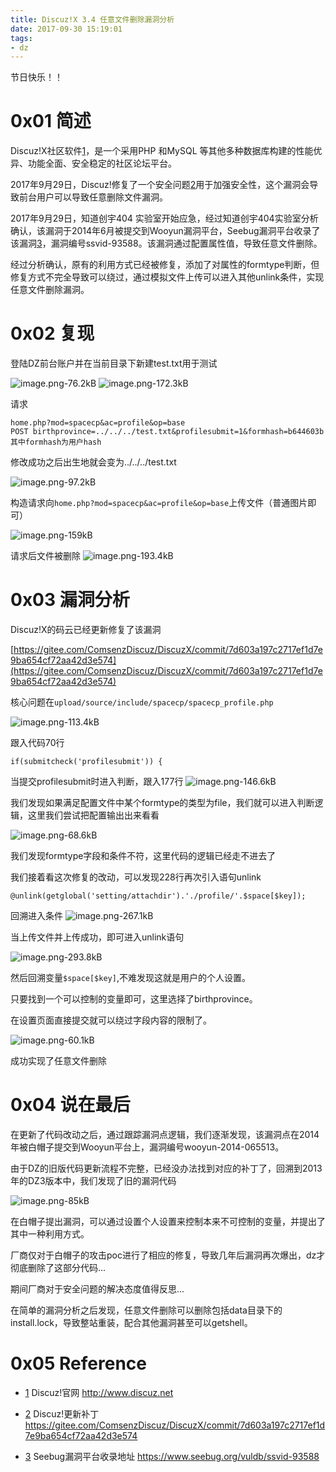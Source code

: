 ```yaml
---
title: Discuz!X 3.4 任意文件删除漏洞分析
date: 2017-09-30 15:19:01
tags:
- dz
---
```


节日快乐！！
<!--more-->


# 0x01 简述

Discuz!X社区软件[1]，是一个采用PHP 和MySQL 等其他多种数据库构建的性能优异、功能全面、安全稳定的社区论坛平台。

2017年9月29日，Discuz!修复了一个安全问题[2]用于加强安全性，这个漏洞会导致前台用户可以导致任意删除文件漏洞。

2017年9月29日，知道创宇404 实验室开始应急，经过知道创宇404实验室分析确认，该漏洞于2014年6月被提交到Wooyun漏洞平台，Seebug漏洞平台收录了该漏洞[3]，漏洞编号ssvid-93588。该漏洞通过配置属性值，导致任意文件删除。

经过分析确认，原有的利用方式已经被修复，添加了对属性的formtype判断，但修复方式不完全导致可以绕过，通过模拟文件上传可以进入其他unlink条件，实现任意文件删除漏洞。

# 0x02 复现

登陆DZ前台账户并在当前目录下新建test.txt用于测试

![image.png-76.2kB][1]
![image.png-172.3kB][2]

请求
```
home.php?mod=spacecp&ac=profile&op=base
POST birthprovince=../../../test.txt&profilesubmit=1&formhash=b644603b
其中formhash为用户hash
```

修改成功之后出生地就会变为../../../test.txt

![image.png-97.2kB][3]

构造请求向`home.php?mod=spacecp&ac=profile&op=base`上传文件（普通图片即可）

![image.png-159kB][4]

请求后文件被删除
![image.png-193.4kB][5]

# 0x03 漏洞分析

Discuz!X的码云已经更新修复了该漏洞

[https://gitee.com/ComsenzDiscuz/DiscuzX/commit/7d603a197c2717ef1d7e9ba654cf72aa42d3e574](https://gitee.com/ComsenzDiscuz/DiscuzX/commit/7d603a197c2717ef1d7e9ba654cf72aa42d3e574)

核心问题在`upload/source/include/spacecp/spacecp_profile.php`

![image.png-113.4kB][6]

跟入代码70行
```
if(submitcheck('profilesubmit')) {
```

当提交profilesubmit时进入判断，跟入177行
![image.png-146.6kB][7]

我们发现如果满足配置文件中某个formtype的类型为file，我们就可以进入判断逻辑，这里我们尝试把配置输出出来看看

![image.png-68.6kB][8]

我们发现formtype字段和条件不符，这里代码的逻辑已经走不进去了

我们接着看这次修复的改动，可以发现228行再次引入语句unlink

```
@unlink(getglobal('setting/attachdir').'./profile/'.$space[$key]);
```

回溯进入条件
![image.png-267.1kB][9]

当上传文件并上传成功，即可进入unlink语句

![image.png-293.8kB][10]

然后回溯变量`$space[$key]`,不难发现这就是用户的个人设置。

只要找到一个可以控制的变量即可，这里选择了birthprovince。

在设置页面直接提交就可以绕过字段内容的限制了。

![image.png-60.1kB][11]

成功实现了任意文件删除

# 0x04 说在最后

在更新了代码改动之后，通过跟踪漏洞点逻辑，我们逐渐发现，该漏洞点在2014年被白帽子提交到Wooyun平台上，漏洞编号wooyun-2014-065513。

由于DZ的旧版代码更新流程不完整，已经没办法找到对应的补丁了，回溯到2013年的DZ3版本中，我们发现了旧的漏洞代码

![image.png-85kB][12]

在白帽子提出漏洞，可以通过设置个人设置来控制本来不可控制的变量，并提出了其中一种利用方式。

厂商仅对于白帽子的攻击poc进行了相应的修复，导致几年后漏洞再次爆出，dz才彻底删除了这部分代码...

期间厂商对于安全问题的解决态度值得反思...

在简单的漏洞分析之后发现，任意文件删除可以删除包括data目录下的install.lock，导致整站重装，配合其他漏洞甚至可以getshell。

# 0x05 Reference

- [1] Discuz!官网
    http://www.discuz.net  
- [2] Discuz!更新补丁
    https://gitee.com/ComsenzDiscuz/DiscuzX/commit/7d603a197c2717ef1d7e9ba654cf72aa42d3e574 
- [3] Seebug漏洞平台收录地址
	https://www.seebug.org/vuldb/ssvid-93588



  [1]: http://static.zybuluo.com/LoRexxar/8xr9kq4bmikxuci286hh6s2l/image.png
  [2]: http://static.zybuluo.com/LoRexxar/9owkr0zm4gwqcpigimhgta6w/image.png
  [3]: http://static.zybuluo.com/LoRexxar/392mpt7s3xw043k783cy41yy/image.png
  [4]: http://static.zybuluo.com/LoRexxar/vk4l8kqfhufghl3maniamczw/image.png
  [5]: http://static.zybuluo.com/LoRexxar/agw0gmgx9byh5hzbr49ouu6c/image.png
  [6]: http://static.zybuluo.com/LoRexxar/hyk311wk0c08ug5hlinfvc4z/image.png
  [7]: http://static.zybuluo.com/LoRexxar/9orn2r2lsgbjtrjtz5eibkgd/image.png
  [8]: http://static.zybuluo.com/LoRexxar/ooma7pdsjfwql1wcqxtlmy1k/image.png
  [9]: http://static.zybuluo.com/LoRexxar/lwyqxqyhen2nw6224v20goel/image.png
  [10]: http://static.zybuluo.com/LoRexxar/e15zw9781j2wt6o5up2g8m71/image.png
  [11]: http://static.zybuluo.com/LoRexxar/54u9dam4i0uhsoriiyreileo/image.png
  [12]: http://static.zybuluo.com/LoRexxar/oijfyp6ogwgwtmcbr2jtb2vc/image.png